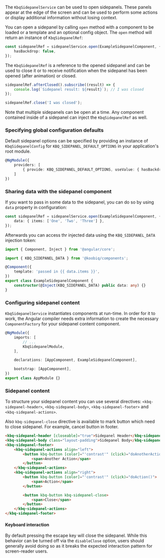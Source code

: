 The `KbqSidepanelService` can be used to open sidepanels.
These panels appear at the edge of the screen and can be used to perform
some actions or display additional information without losing context.

You can open a sidepanel by calling `open` method with a component to be loaded or a template
and an optional config object.
The `open` method will return an instance of `KbqSidepanelRef`:

```ts
const sidepanelRef = sidepanelService.open(ExampleSidepanelComponent, {
    hasBackdrop: false,
});
```

The `KbqSidepanelRef` is a reference to the opened sidepanel and can be used to close it or
to receive notification when the sidepanel has been opened (after animation) or closed.

```ts
sidepanelRef.afterClosed().subscribe((result) => {
    console.log(`Sidepanel result: ${result}`); // I was closed
});

sidepanelRef.close('I was closed');
```

Note that multiple sidepanels can be open at a time. Any component contained inside of a sidepanel
can inject the `KbqSidepanelRef` as well.

### Specifying global configuration defaults

Default sidepanel options can be specified by providing an instance of `KbqSidepanelConfig`
for `KBQ_SIDEPANEL_DEFAULT_OPTIONS` in your application's root module.

```ts
@NgModule({
    providers: [
        { provide: KBQ_SIDEPANEL_DEFAULT_OPTIONS, useValue: { hasBackdrop: false } }
    ]
})
```

### Sharing data with the sidepanel component

If you want to pass in some data to the sidepanel, you can do so by using `data` property
in configuration:

```ts
const sidepanelRef = sidepanelService.open(ExampleSidepanelComponent, {
    data: { items: ['One', 'Two', 'Three'] },
});
```

Afterwards you can access thr injected data using the `KBQ_SIDEPANEL_DATA` injection token:

```ts
import { Component, Inject } from '@angular/core';

import { KBQ_SIDEPANEL_DATA } from '@koobiq/components';

@Component({
    template: 'passed in {{ data.items }}',
})
export class ExampleSidepanelComponent {
    constructor(@Inject(KBQ_SIDEPANEL_DATA) public data: any) {}
}
```

### Configuring sidepanel content

`KbqSidepanelService` instantiates components at run-time. In order for it to work,
the Angular compiler needs extra information to create the necessary `ComponentFactory`
for your sidepanel content component.

```ts
@NgModule({
    imports: [
        // ...
        KbqSidepanelModule,
    ],

    declarations: [AppComponent, ExampleSidepanelComponent],

    bootstrap: [AppComponent],
})
export class AppModule {}
```

### Sidepanel content

To structure your sidepanel content you can use several directives:
`<kbq-sidepanel-header>`, `<kbq-sidepanel-body>`, `<kbq-sidepanel-footer>`
and `<kbq-sidepanel-actions>`.

Also `kbq-sidepanel-close` directive is available to mark button which need
to close sidepanel. For example, cancel button in footer.

```html
<kbq-sidepanel-header [closeable]="true">Sidepanel Header</kbq-sidepanel-header>
<kbq-sidepanel-body class="layout-padding">Sidepanel Body</kbq-sidepanel-body>
<kbq-sidepanel-footer>
    <kbq-sidepanel-actions align="left">
        <button kbq-button [color]="'contrast'" (click)="doAnotherAction()">
            <span>Another Action</span>
        </button>
    </kbq-sidepanel-actions>
    <kbq-sidepanel-actions align="right">
        <button kbq-button [color]="'contrast'" (click)="doAction()">
            <span>Action</span>
        </button>

        <button kbq-button kbq-sidepanel-close>
            <span>Close</span>
        </button>
    </kbq-sidepanel-actions>
</kbq-sidepanel-footer>
```

#### Keyboard interaction

By default pressing the escape key will close the sidepanel. While this behavior can
be turned off via the `disableClose` option, users should generally avoid doing so
as it breaks the expected interaction pattern for screen-reader users.
